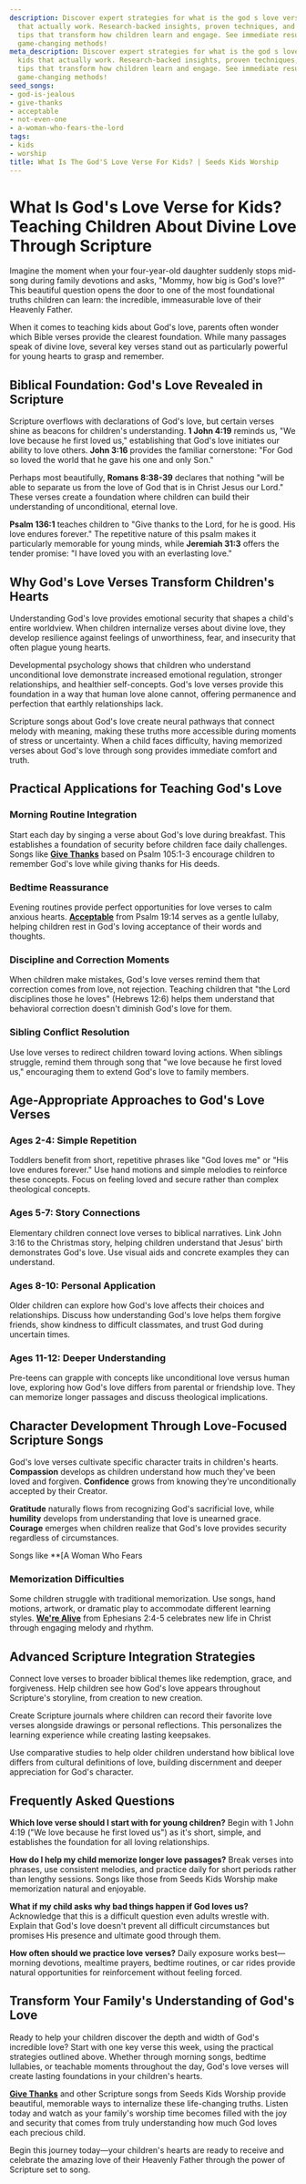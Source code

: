 ```yaml
---
description: Discover expert strategies for what is the god s love verse for kids
  that actually work. Research-backed insights, proven techniques, and professional
  tips that transform how children learn and engage. See immediate results with these
  game-changing methods!
meta_description: Discover expert strategies for what is the god s love verse for
  kids that actually work. Research-backed insights, proven techniques, and professional
  tips that transform how children learn and engage. See immediate results with these
  game-changing methods!
seed_songs:
- god-is-jealous
- give-thanks
- acceptable
- not-even-one
- a-woman-who-fears-the-lord
tags:
- kids
- worship
title: What Is The God'S Love Verse For Kids? | Seeds Kids Worship
---
```

# What Is God's Love Verse for Kids? Teaching Children About Divine Love Through Scripture

Imagine the moment when your four-year-old daughter suddenly stops mid-song during family devotions and asks, "Mommy, how big is God's love?" This beautiful question opens the door to one of the most foundational truths children can learn: the incredible, immeasurable love of their Heavenly Father.

When it comes to teaching kids about God's love, parents often wonder which Bible verses provide the clearest foundation. While many passages speak of divine love, several key verses stand out as particularly powerful for young hearts to grasp and remember.

## Biblical Foundation: God's Love Revealed in Scripture

Scripture overflows with declarations of God's love, but certain verses shine as beacons for children's understanding. **1 John 4:19** reminds us, "We love because he first loved us," establishing that God's love initiates our ability to love others. **John 3:16** provides the familiar cornerstone: "For God so loved the world that he gave his one and only Son."

Perhaps most beautifully, **Romans 8:38-39** declares that nothing "will be able to separate us from the love of God that is in Christ Jesus our Lord." These verses create a foundation where children can build their understanding of unconditional, eternal love.

**Psalm 136:1** teaches children to "Give thanks to the Lord, for he is good. His love endures forever." The repetitive nature of this psalm makes it particularly memorable for young minds, while **Jeremiah 31:3** offers the tender promise: "I have loved you with an everlasting love."

## Why God's Love Verses Transform Children's Hearts

Understanding God's love provides emotional security that shapes a child's entire worldview. When children internalize verses about divine love, they develop resilience against feelings of unworthiness, fear, and insecurity that often plague young hearts.

Developmental psychology shows that children who understand unconditional love demonstrate increased emotional regulation, stronger relationships, and healthier self-concepts. God's love verses provide this foundation in a way that human love alone cannot, offering permanence and perfection that earthly relationships lack.

Scripture songs about God's love create neural pathways that connect melody with meaning, making these truths more accessible during moments of stress or uncertainty. When a child faces difficulty, having memorized verses about God's love through song provides immediate comfort and truth.

## Practical Applications for Teaching God's Love

### Morning Routine Integration
Start each day by singing a verse about God's love during breakfast. This establishes a foundation of security before children face daily challenges. Songs like **[Give Thanks](https://seedskidsworship.com/product/give-thanks-psalm-1051-3-2/)** based on Psalm 105:1-3 encourage children to remember God's love while giving thanks for His deeds.

### Bedtime Reassurance
Evening routines provide perfect opportunities for love verses to calm anxious hearts. **[Acceptable](https://seedskidsworship.com/product/acceptable-psalm-1914-2/)** from Psalm 19:14 serves as a gentle lullaby, helping children rest in God's loving acceptance of their words and thoughts.

### Discipline and Correction Moments
When children make mistakes, God's love verses remind them that correction comes from love, not rejection. Teaching children that "the Lord disciplines those he loves" (Hebrews 12:6) helps them understand that behavioral correction doesn't diminish God's love for them.

### Sibling Conflict Resolution
Use love verses to redirect children toward loving actions. When siblings struggle, remind them through song that "we love because he first loved us," encouraging them to extend God's love to family members.

## Age-Appropriate Approaches to God's Love Verses

### Ages 2-4: Simple Repetition
Toddlers benefit from short, repetitive phrases like "God loves me" or "His love endures forever." Use hand motions and simple melodies to reinforce these concepts. Focus on feeling loved and secure rather than complex theological concepts.

### Ages 5-7: Story Connections
Elementary children connect love verses to biblical narratives. Link John 3:16 to the Christmas story, helping children understand that Jesus' birth demonstrates God's love. Use visual aids and concrete examples they can understand.

### Ages 8-10: Personal Application
Older children can explore how God's love affects their choices and relationships. Discuss how understanding God's love helps them forgive friends, show kindness to difficult classmates, and trust God during uncertain times.

### Ages 11-12: Deeper Understanding
Pre-teens can grapple with concepts like unconditional love versus human love, exploring how God's love differs from parental or friendship love. They can memorize longer passages and discuss theological implications.

## Character Development Through Love-Focused Scripture Songs

God's love verses cultivate specific character traits in children's hearts. **Compassion** develops as children understand how much they've been loved and forgiven. **Confidence** grows from knowing they're unconditionally accepted by their Creator.

**Gratitude** naturally flows from recognizing God's sacrificial love, while **humility** develops from understanding that love is unearned grace. **Courage** emerges when children realize that God's love provides security regardless of circumstances.

Songs like **[A Woman Who Fears

### Memorization Difficulties
Some children struggle with traditional memorization. Use songs, hand motions, artwork, or dramatic play to accommodate different learning styles. **[We're Alive](https://seedskidsworship.com/product/were-alive-ephesians-24-5-2/)** from Ephesians 2:4-5 celebrates new life in Christ through engaging melody and rhythm.

## Advanced Scripture Integration Strategies

Connect love verses to broader biblical themes like redemption, grace, and forgiveness. Help children see how God's love appears throughout Scripture's storyline, from creation to new creation.

Create Scripture journals where children can record their favorite love verses alongside drawings or personal reflections. This personalizes the learning experience while creating lasting keepsakes.

Use comparative studies to help older children understand how biblical love differs from cultural definitions of love, building discernment and deeper appreciation for God's character.

## Frequently Asked Questions

**Which love verse should I start with for young children?**
Begin with 1 John 4:19 ("We love because he first loved us") as it's short, simple, and establishes the foundation for all loving relationships.

**How do I help my child memorize longer love passages?**
Break verses into phrases, use consistent melodies, and practice daily for short periods rather than lengthy sessions. Songs like those from Seeds Kids Worship make memorization natural and enjoyable.

**What if my child asks why bad things happen if God loves us?**
Acknowledge that this is a difficult question even adults wrestle with. Explain that God's love doesn't prevent all difficult circumstances but promises His presence and ultimate good through them.

**How often should we practice love verses?**
Daily exposure works best—morning devotions, mealtime prayers, bedtime routines, or car rides provide natural opportunities for reinforcement without feeling forced.

## Transform Your Family's Understanding of God's Love

Ready to help your children discover the depth and width of God's incredible love? Start with one key verse this week, using the practical strategies outlined above. Whether through morning songs, bedtime lullabies, or teachable moments throughout the day, God's love verses will create lasting foundations in your children's hearts.

**[Give Thanks](https://seedskidsworship.com/product/give-thanks-psalm-1051-3-2/)** and other Scripture songs from Seeds Kids Worship provide beautiful, memorable ways to internalize these life-changing truths. Listen today and watch as your family's worship time becomes filled with the joy and security that comes from truly understanding how much God loves each precious child.

Begin this journey today—your children's hearts are ready to receive and celebrate the amazing love of their Heavenly Father through the power of Scripture set to song.

<script type="application/ld+json">
{
  "@context": "https://schema.org",
  "@type": "Article",
  "headline": "What Is The God S Love Verse For Kids",
  "author": {
    "@type": "Organization",
    "name": "Seeds Kids Worship"
  },
  "publisher": {
    "@type": "Organization",
    "name": "Seeds Kids Worship",
    "logo": {
      "@type": "ImageObject",
      "url": "https://seedskidsworship.com/logo.png"
    }
  },
  "datePublished": "2025-09-08T13:24:15.737952",
  "dateModified": "2025-09-08T13:24:15.737978",
  "description": "Discover expert strategies for what is the god s love verse for kids that actually work. Research-backed insights, proven techniques, and professional tips that",
  "mainEntityOfPage": {
    "@type": "WebPage",
    "@id": "https://seedskidsworship.com/activities/what-is-the-god-s-love-verse-for-kids/"
  }
}
</script>

<script type="application/ld+json">
{
  "@context": "https://schema.org",
  "@type": "Product",
  "name": "God Is Jealous",
  "description": "From Exodus 20:3-5a, this song teaches that God is a jealous God who calls His people to worship Him alone and warns against idols, helping kids understand God\u2019s righteous jealousy.",
  "url": "https://seedskidsworship.com/product/god-is-jealous-exodus-203-5a-2/",
  "brand": {
    "@type": "Brand",
    "name": "Seeds Kids Worship"
  },
  "category": "Children's Christian Music",
  "album": "The Character of God"
}
</script>

<script type="application/ld+json">
{
  "@context": "https://schema.org",
  "@type": "Product",
  "name": "Give Thanks",
  "description": "Based on Psalm 105:1-5, this song encourages children to give thanks to the Lord, call on His name, make known His deeds and remember the wonders He has done.",
  "url": "https://seedskidsworship.com/product/give
